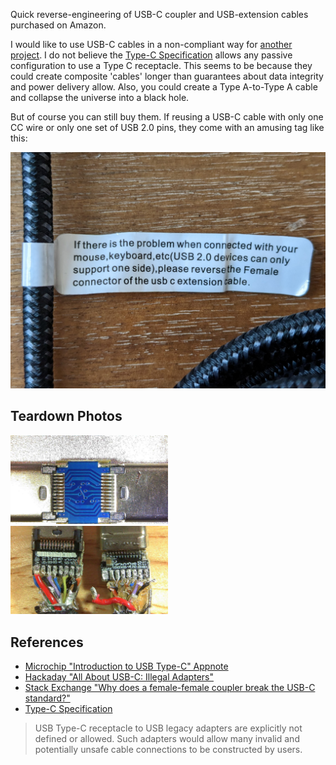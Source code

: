 Quick reverse-engineering of USB-C coupler and USB-extension cables purchased on Amazon.

I would like to use USB-C cables in a non-compliant way for [another project](https://github.com/grahammedlin/USB-PD-Injector). 
I do not believe the [Type-C Specification](https://www.usb.org/document-library/usb-type-cr-cable-and-connector-specification-release-22) allows any passive configuration to use a Type C receptacle.
This seems to be because they could create composite 'cables' longer than guarantees about data integrity and power delivery allow.
Also, you could create a Type A-to-Type A cable and collapse the universe into a black hole.  

[//]: # (Comment)

But of course you can still buy them. 
If reusing a USB-C cable with only one CC wire or only one set of USB 2.0 pins, they come with an amusing tag like this:

![non-reversable USB-C connector](doc/PXL_20230312_135027910.jpg "Please reverse")

## Teardown Photos

<img src="doc/PHO00033.JPG" alt="Coupler front" width=50%>
<img src="doc/PHO00039.JPG" alt="Cable back" width=50%>

## References
- [Microchip "Introduction to USB Type-C" Appnote](http://ww1.microchip.com/downloads/en/appnotes/00001953a.pdf)
- [Hackaday "All About USB-C: Illegal Adapters"](https://hackaday.com/2022/12/27/all-about-usb-c-illegal-adapters/)
- [Stack Exchange "Why does a female-female coupler break the USB-C standard?"](https://electronics.stackexchange.com/questions/624904/why-does-a-female-female-coupler-break-the-usb-c-standard)
- [Type-C Specification](https://www.usb.org/document-library/usb-type-cr-cable-and-connector-specification-release-22)
>USB Type-C receptacle to USB legacy adapters are explicitly not defined or allowed. Such adapters would allow many invalid and potentially unsafe cable connections to be constructed by users.